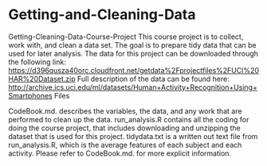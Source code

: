 # Getting-and-Cleaning-Data

Getting-Cleaning-Data-Course-Project
This course project is to collect, work with, and clean a data set. The goal is to prepare tidy data that can be used for later analysis.
The data for this project can be downloaded through the following link: https://d396qusza40orc.cloudfront.net/getdata%2Fprojectfiles%2FUCI%20HAR%20Dataset.zip
Full description of the data can be found here: http://archive.ics.uci.edu/ml/datasets/Human+Activity+Recognition+Using+Smartphones
Files

CodeBook.md. describes the variables, the data, and any work that are performed to clean up the data.
run_analysis.R contains all the coding for doing the course project, that includes downloading and unzipping the dataset that is used for this project.
tidydata.txt is a written out text file from run_analysis.R, which is the average features of each subject and each activity. Please refer to CodeBook.md. for more explicit information.
